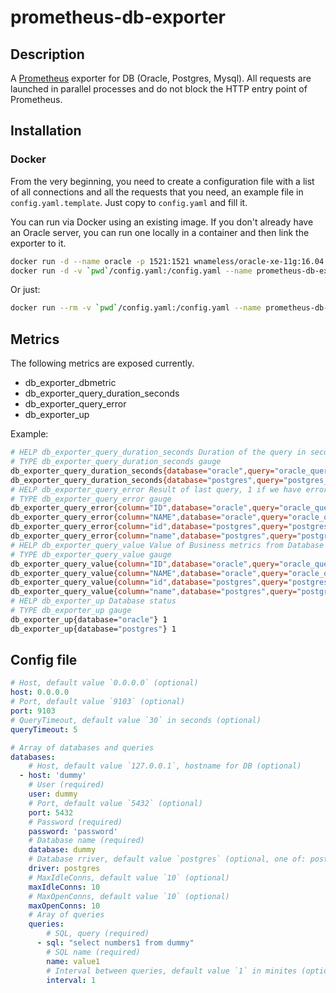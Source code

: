# prometheus-db-exporter

## Description

A [Prometheus](https://prometheus.io/) exporter for DB (Oracle, Postgres, Mysql). All requests are launched in parallel processes and do not block the HTTP entry point of Prometheus.

## Installation

### Docker

From the very beginning, you need to create a configuration file with a list of all connections and all the requests that you need, an example file in `config.yaml.template`.
Just copy to `config.yaml` and fill it.

You can run via Docker using an existing image. If you don't already have an Oracle server, you can run one locally in a container and then link the exporter to it.

```bash
docker run -d --name oracle -p 1521:1521 wnameless/oracle-xe-11g:16.04
docker run -d -v `pwd`/config.yaml:/config.yaml --name prometheus-db-exporter --link=oracle -p 9103:9103 juev/prometheus-db-exporter
```

Or just:

```bash
docker run --rm -v `pwd`/config.yaml:/config.yaml --name prometheus-db-exporter -p 9103:9103 juev/prometheus-db-exporter
```

## Metrics

The following metrics are exposed currently.

- db_exporter_dbmetric
- db_exporter_query_duration_seconds
- db_exporter_query_error
- db_exporter_up

Example:

```bash
# HELP db_exporter_query_duration_seconds Duration of the query in seconds
# TYPE db_exporter_query_duration_seconds gauge
db_exporter_query_duration_seconds{database="oracle",query="oracle_query"} 0.0262601
db_exporter_query_duration_seconds{database="postgres",query="postgres_query"} 0.0109653
# HELP db_exporter_query_error Result of last query, 1 if we have errors on running query
# TYPE db_exporter_query_error gauge
db_exporter_query_error{column="ID",database="oracle",query="oracle_query"} 0
db_exporter_query_error{column="NAME",database="oracle",query="oracle_query"} 0
db_exporter_query_error{column="id",database="postgres",query="postgres_query"} 0
db_exporter_query_error{column="name",database="postgres",query="postgres_query"} 0
# HELP db_exporter_query_value Value of Business metrics from Database
# TYPE db_exporter_query_value gauge
db_exporter_query_value{column="ID",database="oracle",query="oracle_query"} 1
db_exporter_query_value{column="NAME",database="oracle",query="oracle_query"} 222
db_exporter_query_value{column="id",database="postgres",query="postgres_query"} 1
db_exporter_query_value{column="name",database="postgres",query="postgres_query"} 222
# HELP db_exporter_up Database status
# TYPE db_exporter_up gauge
db_exporter_up{database="oracle"} 1
db_exporter_up{database="postgres"} 1
```

## Config file

```yaml
# Host, default value `0.0.0.0` (optional)
host: 0.0.0.0
# Port, default value `9103` (optional)
port: 9103
# QueryTimeout, default value `30` in seconds (optional)
queryTimeout: 5

# Array of databases and queries
databases:
    # Host, default value `127.0.0.1`, hostname for DB (optional)
  - host: 'dummy'
    # User (required)
    user: dummy
    # Port, default value `5432` (optional)
    port: 5432
    # Password (required)
    password: 'password'
    # Database name (required)
    database: dummy
    # Database rriver, default value `postgres` (optional, one of: postgres, oracle or mysql)
    driver: postgres
    # MaxIdleConns, default value `10` (optional)
    maxIdleConns: 10
    # MaxOpenConns, default value `10` (optional)
    maxOpenConns: 10
    # Aray of queries
    queries:
        # SQL, query (required)
      - sql: "select numbers1 from dummy"
        # SQL name (required)
        name: value1
        # Interval between queries, default value `1` in minites (optional)
        interval: 1
```
